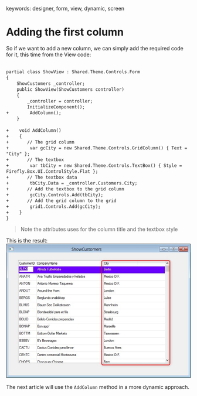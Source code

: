 ﻿keywords: designer, form, view, dynamic, screen

# Adding the first column

So if we want to add a new column, we can simply add the required code for it, this time from the View code:

```csdiff

partial class ShowView : Shared.Theme.Controls.Form
{
    ShowCustomers _controller;
    public ShowView(ShowCustomers controller)
    {
        _controller = controller;
        InitializeComponent();
+        AddColumn();
    }

+    void AddColumn()
+    {
+       // The grid column
+        var gcCity = new Shared.Theme.Controls.GridColumn() { Text = "City" };
+       // The textbox 
+        var tbCity = new Shared.Theme.Controls.TextBox() { Style = Firefly.Box.UI.ControlStyle.Flat };
+       // The textbox data 
+        tbCity.Data = _controller.Customers.City;
+       // Add the textbox to the grid column
+        gcCity.Controls.Add(tbCity);
+       // Add the grid column to the grid
+        grid1.Controls.Add(gcCity);
+    }
}
```

> Note the attributes uses for the column title and the textbox style

This is the result:  
![2018 02 07 15H26 47](2018-02-07_15h26_47.jpg)

The next article will use the ```AddColumn``` method in a more dynamic approach.